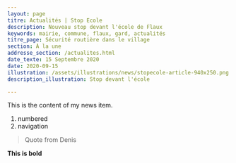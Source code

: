 ```yaml
---
layout: page
titre: Actualités | Stop Ecole
description: Nouveau stop devant l'école de Flaux
keywords: mairie, commune, flaux, gard, actualités
titre_page: Sécurité routière dans le village
section: À la une
addresse_section: /actualites.html
date_texte: 15 Septembre 2020
date: 2020-09-15
illustration: /assets/illustrations/news/stopecole-article-940x250.png
description_illustration: Stop devant l'école

---
```

This is the content of my news item.

1. numbered
2. navigation

> Quote from Denis

**This is bold**
